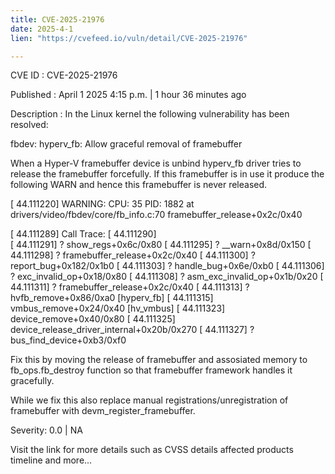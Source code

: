 ```yaml
---
title: CVE-2025-21976
date: 2025-4-1
lien: "https://cvefeed.io/vuln/detail/CVE-2025-21976"

---
```


CVE ID : CVE-2025-21976
 
Published :  April 1
2025
4:15 p.m. | 1 hour
36 minutes ago
 
Description : In the Linux kernel
the following vulnerability has been resolved:

fbdev: hyperv_fb: Allow graceful removal of framebuffer

When a Hyper-V framebuffer device is unbind
hyperv_fb driver tries to
release the framebuffer forcefully. If this framebuffer is in use it
produce the following WARN and hence this framebuffer is never released.

[   44.111220] WARNING: CPU: 35 PID: 1882 at drivers/video/fbdev/core/fb_info.c:70 framebuffer_release+0x2c/0x40

[   44.111289] Call Trace:
[   44.111290]  
[   44.111291]  ? show_regs+0x6c/0x80
[   44.111295]  ? __warn+0x8d/0x150
[   44.111298]  ? framebuffer_release+0x2c/0x40
[   44.111300]  ? report_bug+0x182/0x1b0
[   44.111303]  ? handle_bug+0x6e/0xb0
[   44.111306]  ? exc_invalid_op+0x18/0x80
[   44.111308]  ? asm_exc_invalid_op+0x1b/0x20
[   44.111311]  ? framebuffer_release+0x2c/0x40
[   44.111313]  ? hvfb_remove+0x86/0xa0 [hyperv_fb]
[   44.111315]  vmbus_remove+0x24/0x40 [hv_vmbus]
[   44.111323]  device_remove+0x40/0x80
[   44.111325]  device_release_driver_internal+0x20b/0x270
[   44.111327]  ? bus_find_device+0xb3/0xf0

Fix this by moving the release of framebuffer and assosiated memory
to fb_ops.fb_destroy function
so that framebuffer framework handles
it gracefully.

While we fix this
also replace manual registrations/unregistration of
framebuffer with devm_register_framebuffer.
 
Severity: 0.0 | NA
 
Visit the link for more details
such as CVSS details
affected products
timeline
and more...
